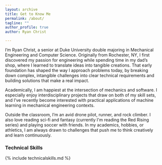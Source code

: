 ```yaml
---
layout: archive
title: Get to Know Me
permalink: /about/
tagline: ""
author_profile: true
author: Ryan Christ

---
```


I’m Ryan Christ, a senior at Duke University double majoring in Mechanical Engineering and Computer Science. Originally from Rochester, NY, I first discovered my passion for engineering while spending time in my dad’s shop, where I learned to translate ideas into tangible creations. That early foundation has shaped the way I approach problems today, by breaking down complex, intangible challenges into clear technical requirements and building solutions that make a real impact.

Academically, I am happiest at the intersection of mechanics and software. I especially enjoy interdisciplinary projects that draw on both of my skill sets, and I’ve recently become interested with practical applications of machine learning in mechanical engineering contexts.

Outside the classroom, I’m an avid drone pilot, runner, and rock climber. I also love reading sci-fi and fantasy (currently I'm reading the Red Rising series) and playing soccer with friends. In my academics, hobbies, or athletics, I am always drawn to challenges that push me to think creatively and learn continuously.


### Technical Skills

{% include technicalskills.md %}
